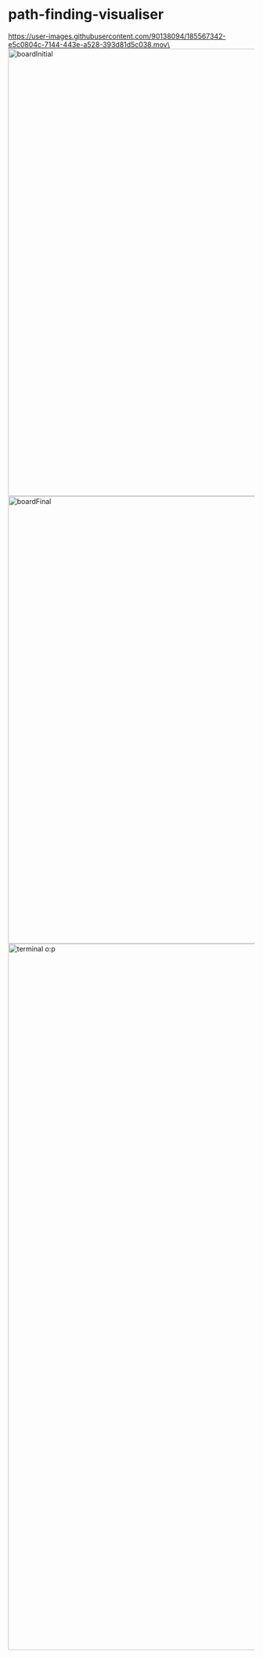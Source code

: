 # path-finding-visualiser

https://user-images.githubusercontent.com/90138094/185567342-e5c0804c-7144-443e-a528-393d81d5c038.mov\
<img width="912" alt="boardInitial" src="https://user-images.githubusercontent.com/90138094/185567042-9b39d718-2cbd-469d-ab3e-8bf097289b10.png">
<img width="912" alt="boardFinal" src="https://user-images.githubusercontent.com/90138094/185567139-a57cc56c-e3a9-446e-a8f6-a87f92e1a300.png">
<img width="1440" alt="terminal o:p" src="https://user-images.githubusercontent.com/90138094/185567200-aa2422fb-300c-462a-bcc9-982a786abd3c.png">




